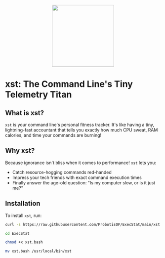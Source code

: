 <p align="center">
  <img src="https://github.com/user-attachments/assets/54f8808b-c6c0-4011-b96c-8400670a16c4"  height=200 width=200/>
</p>


# xst: The Command Line's Tiny Telemetry Titan

## What is xst?

`xst` is your command line's personal fitness tracker. It's like having a tiny, lightning-fast accountant that tells you exactly how much CPU sweat, RAM calories, and time your commands are burning!

## Why xst?

Because ignorance isn't bliss when it comes to performance! `xst` lets you:

- Catch resource-hogging commands red-handed
- Impress your tech friends with exact command execution times
- Finally answer the age-old question: "Is my computer slow, or is it just me?"

## Installation

To install `xst`, run:

```bash
curl -s https://raw.githubusercontent.com/ProbotisOP/ExecStat/main/xst.bash | bash

cd ExecStat 

chmod +x xst.bash

mv xst.bash /usr/local/bin/xst 
```
